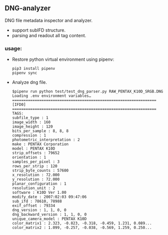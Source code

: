 DNG-analyzer
---------------
DNG file metadata inspector and analyzer.
- support subIFD structure.
- parsing and readout all tag content.

### usage:
- Restore python virtual environment using pipenv:

    ```
    pip3 install pipenv
    pipenv sync
    ```
- Analyze dng file.

    ```
    $pipenv run python test/test_dng_parser.py RAW_PENTAX_K10D_SRGB.DNG       
    Loading .env environment variables…
    ================================================================
    [IFD0]
    ================================================================
    TAGS:
    subfile_type : 1 
    image_width : 160 
    image_height : 120 
    bits_per_sample : 8, 8, 8 
    compression : 1 
    photometric_interpretation : 2 
    make : PENTAX Corporation 
    model : PENTAX K10D        
    strip_offsets : 79652 
    orientation : 1 
    samples_per_pixel : 3 
    rows_per_strip : 120 
    strip_byte_counts : 57600 
    x_resolution : 72.000 
    y_resolution : 72.000 
    planar_configuration : 1 
    resolution_unit : 2 
    software : K10D Ver 1.00          
    modify_date : 2007:02:03 09:47:06
    sub_ifd : 78610, 78988 
    exif_offset : 79334 
    dng_version : 1, 1, 0, 0 
    dng_backward_version : 1, 1, 0, 0 
    unique_camera_model : PENTAX K10D
    color_matrix1 : 2.323, -0.823, -0.318, -0.459, 1.231, 0.089... 
    color_matrix2 : 1.099, -0.257, -0.038, -0.569, 1.259, 0.250... 
    ```